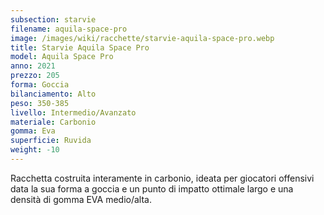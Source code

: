 ```yaml
---
subsection: starvie
filename: aquila-space-pro
image: /images/wiki/racchette/starvie-aquila-space-pro.webp
title: Starvie Aquila Space Pro
model: Aquila Space Pro
anno: 2021
prezzo: 205
forma: Goccia
bilanciamento: Alto
peso: 350-385
livello: Intermedio/Avanzato
materiale: Carbonio
gomma: Eva
superficie: Ruvida
weight: -10
---
```

Racchetta costruita interamente in carbonio, ideata per giocatori offensivi data la sua forma a goccia e un punto di impatto ottimale largo e una densità di gomma EVA medio/alta.